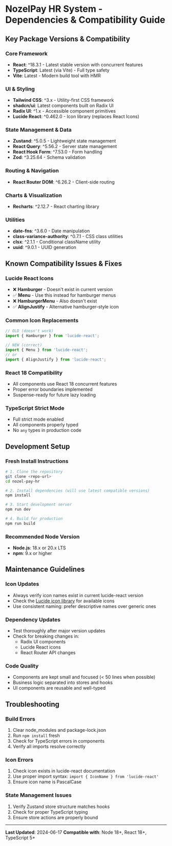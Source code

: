 
# NozelPay HR System - Dependencies & Compatibility Guide

## Key Package Versions & Compatibility

### Core Framework
- **React**: ^18.3.1 - Latest stable version with concurrent features
- **TypeScript**: Latest (via Vite) - Full type safety
- **Vite**: Latest - Modern build tool with HMR

### UI & Styling
- **Tailwind CSS**: ^3.x - Utility-first CSS framework
- **shadcn/ui**: Latest components built on Radix UI
- **Radix UI**: ^1.x - Accessible component primitives
- **Lucide React**: ^0.462.0 - Icon library (replaces React Icons)

### State Management & Data
- **Zustand**: ^5.0.5 - Lightweight state management
- **React Query**: ^5.56.2 - Server state management
- **React Hook Form**: ^7.53.0 - Form handling
- **Zod**: ^3.25.64 - Schema validation

### Routing & Navigation
- **React Router DOM**: ^6.26.2 - Client-side routing

### Charts & Visualization
- **Recharts**: ^2.12.7 - React charting library

### Utilities
- **date-fns**: ^3.6.0 - Date manipulation
- **class-variance-authority**: ^0.7.1 - CSS class utilities
- **clsx**: ^2.1.1 - Conditional className utility
- **uuid**: ^9.0.1 - UUID generation

## Known Compatibility Issues & Fixes

### Lucide React Icons
- ❌ **Hamburger** - Doesn't exist in current version
- ✅ **Menu** - Use this instead for hamburger menus
- ❌ **HamburgerMenu** - Also doesn't exist
- ✅ **AlignJustify** - Alternative hamburger-style icon

### Common Icon Replacements
```typescript
// OLD (doesn't work)
import { Hamburger } from 'lucide-react';

// NEW (correct)
import { Menu } from 'lucide-react';
// or
import { AlignJustify } from 'lucide-react';
```

### React 18 Compatibility
- All components use React 18 concurrent features
- Proper error boundaries implemented
- Suspense-ready for future lazy loading

### TypeScript Strict Mode
- Full strict mode enabled
- All components properly typed
- No `any` types in production code

## Development Setup

### Fresh Install Instructions
```bash
# 1. Clone the repository
git clone <repo-url>
cd nozel-pay-hr

# 2. Install dependencies (will use latest compatible versions)
npm install

# 3. Start development server
npm run dev

# 4. Build for production
npm run build
```

### Recommended Node Version
- **Node.js**: 18.x or 20.x LTS
- **npm**: 9.x or higher

## Maintenance Guidelines

### Icon Updates
- Always verify icon names exist in current lucide-react version
- Check the [Lucide icon library](https://lucide.dev/) for available icons
- Use consistent naming: prefer descriptive names over generic ones

### Dependency Updates
- Test thoroughly after major version updates
- Check for breaking changes in:
  - Radix UI components
  - Lucide React icons
  - React Router API changes

### Code Quality
- Components are kept small and focused (< 50 lines when possible)
- Business logic separated into stores and hooks
- UI components are reusable and well-typed

## Troubleshooting

### Build Errors
1. Clear node_modules and package-lock.json
2. Run `npm install` fresh
3. Check for TypeScript errors in components
4. Verify all imports resolve correctly

### Icon Errors
1. Check icon exists in lucide-react documentation
2. Use proper import syntax: `import { IconName } from 'lucide-react'`
3. Ensure icon name is PascalCase

### State Management Issues
1. Verify Zustand store structure matches hooks
2. Check for proper TypeScript typing
3. Ensure store actions are properly bound

---

**Last Updated**: 2024-06-17
**Compatible with**: Node 18+, React 18+, TypeScript 5+
